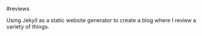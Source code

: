 #reviews

Using Jekyll as a static website generator to create a blog where I review a variety of things.
